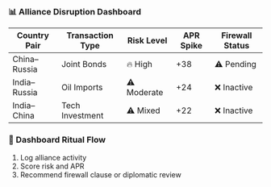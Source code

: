 ### 📊 Alliance Disruption Dashboard
| Country Pair     | Transaction Type | Risk Level | APR Spike | Firewall Status |
|------------------|------------------|------------|------------|------------------|
| China–Russia     | Joint Bonds       | 🔥 High     | +38        | ⚠️ Pending  
| India–Russia     | Oil Imports       | ⚠️ Moderate | +24        | ❌ Inactive  
| India–China      | Tech Investment   | ⚠️ Mixed    | +22        | ❌ Inactive  

### 🔄 Dashboard Ritual Flow
1. Log alliance activity  
2. Score risk and APR  
3. Recommend firewall clause or diplomatic review
